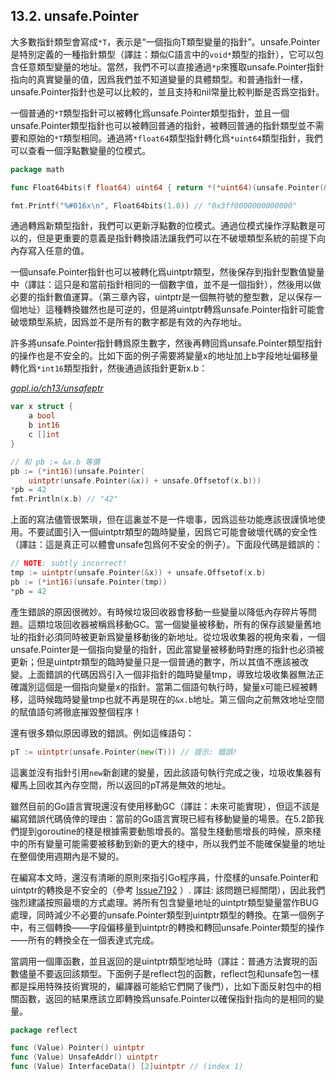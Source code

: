 ## 13.2. unsafe.Pointer

大多數指針類型會寫成`*T`，表示是“一個指向T類型變量的指針”。unsafe.Pointer是特別定義的一種指針類型（譯註：類似C語言中的`void*`類型的指針），它可以包含任意類型變量的地址。當然，我們不可以直接通過`*p`來獲取unsafe.Pointer指針指向的真實變量的值，因爲我們並不知道變量的具體類型。和普通指針一樣，unsafe.Pointer指針也是可以比較的，並且支持和nil常量比較判斷是否爲空指針。

一個普通的`*T`類型指針可以被轉化爲unsafe.Pointer類型指針，並且一個unsafe.Pointer類型指針也可以被轉回普通的指針，被轉回普通的指針類型並不需要和原始的`*T`類型相同。通過將`*float64`類型指針轉化爲`*uint64`類型指針，我們可以查看一個浮點數變量的位模式。

```Go
package math

func Float64bits(f float64) uint64 { return *(*uint64)(unsafe.Pointer(&f)) }

fmt.Printf("%#016x\n", Float64bits(1.0)) // "0x3ff0000000000000"
```

通過轉爲新類型指針，我們可以更新浮點數的位模式。通過位模式操作浮點數是可以的，但是更重要的意義是指針轉換語法讓我們可以在不破壞類型系統的前提下向內存寫入任意的值。

一個unsafe.Pointer指針也可以被轉化爲uintptr類型，然後保存到指針型數值變量中（譯註：這只是和當前指針相同的一個數字值，並不是一個指針），然後用以做必要的指針數值運算。（第三章內容，uintptr是一個無符號的整型數，足以保存一個地址）這種轉換雖然也是可逆的，但是將uintptr轉爲unsafe.Pointer指針可能會破壞類型系統，因爲並不是所有的數字都是有效的內存地址。

許多將unsafe.Pointer指針轉爲原生數字，然後再轉回爲unsafe.Pointer類型指針的操作也是不安全的。比如下面的例子需要將變量x的地址加上b字段地址偏移量轉化爲`*int16`類型指針，然後通過該指針更新x.b：

<u><i>gopl.io/ch13/unsafeptr</i></u>
```Go
var x struct {
	a bool
	b int16
	c []int
}

// 和 pb := &x.b 等價
pb := (*int16)(unsafe.Pointer(
	uintptr(unsafe.Pointer(&x)) + unsafe.Offsetof(x.b)))
*pb = 42
fmt.Println(x.b) // "42"
```

上面的寫法儘管很繁瑣，但在這裏並不是一件壞事，因爲這些功能應該很謹慎地使用。不要試圖引入一個uintptr類型的臨時變量，因爲它可能會破壞代碼的安全性（譯註：這是真正可以體會unsafe包爲何不安全的例子）。下面段代碼是錯誤的：

```Go
// NOTE: subtly incorrect!
tmp := uintptr(unsafe.Pointer(&x)) + unsafe.Offsetof(x.b)
pb := (*int16)(unsafe.Pointer(tmp))
*pb = 42
```

產生錯誤的原因很微妙。有時候垃圾回收器會移動一些變量以降低內存碎片等問題。這類垃圾回收器被稱爲移動GC。當一個變量被移動，所有的保存該變量舊地址的指針必須同時被更新爲變量移動後的新地址。從垃圾收集器的視角來看，一個unsafe.Pointer是一個指向變量的指針，因此當變量被移動時對應的指針也必須被更新；但是uintptr類型的臨時變量只是一個普通的數字，所以其值不應該被改變。上面錯誤的代碼因爲引入一個非指針的臨時變量tmp，導致垃圾收集器無法正確識別這個是一個指向變量x的指針。當第二個語句執行時，變量x可能已經被轉移，這時候臨時變量tmp也就不再是現在的`&x.b`地址。第三個向之前無效地址空間的賦值語句將徹底摧毀整個程序！

還有很多類似原因導致的錯誤。例如這條語句：

```Go
pT := uintptr(unsafe.Pointer(new(T))) // 提示: 錯誤!
```

這裏並沒有指針引用`new`新創建的變量，因此該語句執行完成之後，垃圾收集器有權馬上回收其內存空間，所以返回的pT將是無效的地址。

雖然目前的Go語言實現還沒有使用移動GC（譯註：未來可能實現），但這不該是編寫錯誤代碼僥倖的理由：當前的Go語言實現已經有移動變量的場景。在5.2節我們提到goroutine的棧是根據需要動態增長的。當發生棧動態增長的時候，原來棧中的所有變量可能需要被移動到新的更大的棧中，所以我們並不能確保變量的地址在整個使用週期內是不變的。

在編寫本文時，還沒有清晰的原則來指引Go程序員，什麼樣的unsafe.Pointer和uintptr的轉換是不安全的（參考 [Issue7192](https://github.com/golang/go/issues/7192) ）. 譯註: 該問題已經關閉），因此我們強烈建議按照最壞的方式處理。將所有包含變量地址的uintptr類型變量當作BUG處理，同時減少不必要的unsafe.Pointer類型到uintptr類型的轉換。在第一個例子中，有三個轉換——字段偏移量到uintptr的轉換和轉回unsafe.Pointer類型的操作——所有的轉換全在一個表達式完成。

當調用一個庫函數，並且返回的是uintptr類型地址時（譯註：普通方法實現的函數儘量不要返回該類型。下面例子是reflect包的函數，reflect包和unsafe包一樣都是採用特殊技術實現的，編譯器可能給它們開了後門），比如下面反射包中的相關函數，返回的結果應該立即轉換爲unsafe.Pointer以確保指針指向的是相同的變量。

```Go
package reflect

func (Value) Pointer() uintptr
func (Value) UnsafeAddr() uintptr
func (Value) InterfaceData() [2]uintptr // (index 1)
```
